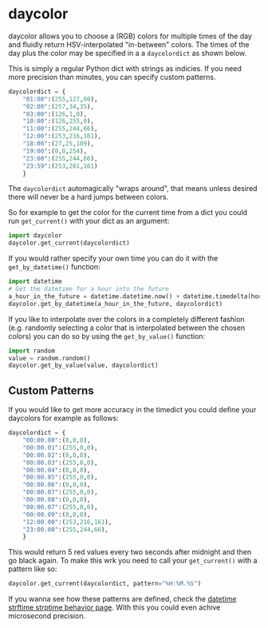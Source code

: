 # daycolor

daycolor allows you to choose a (RGB) colors for multiple times of the day and fluidly return HSV-interpolated "in-between" colors. The times of the day plus the color may be specified in a a `daycolordict` as shown below. 

This is simply a regular Python dict with strings as indicies. If you need more precision than minutes, you can specify custom patterns.

```python
daycolordict = {
    "01:00":(255,127,80),
    "02:00":(257,34,35),
    "03:00":(126,1,0),
    "10:00":(126,255,0),
    "11:00":(255,244,66),
    "12:00":(253,216,161),
    "18:00":(27,25,109),
    "19:00":(0,0,254),
    "23:00":(255,244,66),
    "23:59":(253,261,161)
    }
```

The `daycolordict` automagically "wraps around", that means unless desired there will never be a hard jumps between colors.



So for example to get the color for the current time from a dict you could run `get_current()` with your dict as an argument:

```python
import daycolor
daycolor.get_current(daycolordict)
```

If you would rather specify your own time you can do it with the `get_by_datetime()` function:

```python
import datetime
# Get the datetime for a hour into the future
a_hour_in_the_future = datetime.datetime.now() + datetime.timedelta(hours=1)
daycolor.get_by_datetime(a_hour_in_the_future, daycolordict)
```

If you like to interpolate over the colors in a completely different fashion (e.g. randomly selecting a color that is interpolated between the chosen colors) you can do so by using the `get_by_value()` function:

```python
import random
value = random.random()
daycolor.get_by_value(value, daycolordict)
```

## Custom Patterns

If you would like to get more accuracy in the timedict you could define your daycolors for example as follows:

```python
daycolordict = {
    "00:00.00":(0,0,0),
    "00:00.01":(255,0,0),
    "00:00.02":(0,0,0),
    "00:00.03":(255,0,0),
    "00:00.04":(0,0,0),
    "00:00.05":(255,0,0),
    "00:00.06":(0,0,0),
    "00:00.07":(255,0,0),
    "00:00.08":(0,0,0),
    "00:00.07":(255,0,0),
    "00:00.09":(0,0,0),
    "12:00.00":(253,216,161),
    "23:00.00":(255,244,66),
    }
```

This would return 5 red values every two seconds after midnight and then go black again. To make this wrk you need to call your `get_current()` with a pattern like so:

```python
daycolor.get_current(daycolordict, pattern="%H:%M.%S")
```

If you wanna see how these patterns are defined, check the [datetime strftime strptime behavior page](https://docs.python.org/3/library/datetime.html#strftime-strptime-behavior). With this you could even achive microsecond precision.
